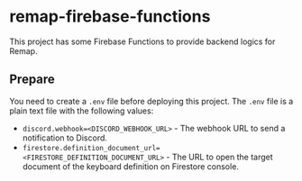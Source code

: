 # remap-firebase-functions

This project has some Firebase Functions to provide backend logics for Remap. 

## Prepare

You need to create a `.env` file before deploying this project. The `.env` file is a plain text file with the following values:

* `discord.webhook=<DISCORD_WEBHOOK_URL>` - The webhook URL to send a notification to Discord.
* `firestore.definition_document_url=<FIRESTORE_DEFINITION_DOCUMENT_URL>` - The URL to open the target document of the keyboard definition on Firestore console.
